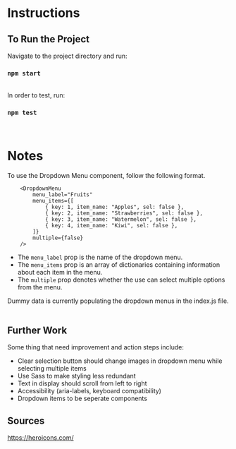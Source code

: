 # Instructions

## To Run the Project

Navigate to the project directory and run:

### `npm start`

<br>
In order to test, run:

### `npm test`
<br>

# Notes

To use the Dropdown Menu component, follow the following format.

```
    <DropdownMenu
        menu_label="Fruits"
        menu_items={[
            { key: 1, item_name: "Apples", sel: false },
            { key: 2, item_name: "Strawberries", sel: false },
            { key: 3, item_name: "Watermelon", sel: false },
            { key: 4, item_name: "Kiwi", sel: false },
        ]}
        multiple={false}
    />
```

- The `menu_label` prop is the name of the dropdown menu. 
- The `menu_items` prop is an array of dictionaries containing information about each item in the menu.
- The `multiple` prop denotes whether the use can select multiple options from the menu. 

Dummy data is currently populating the dropdown menus in the index.js file. 
<br>
<br>

## Further Work
Some thing that need improvement and action steps include:
- Clear selection button should change images in dropdown menu while selecting multiple items
- Use Sass to make styling less redundant
- Text in display should scroll from left to right
- Accessibility (aria-labels, keyboard compatibility)
- Dropdown items to be seperate components


## Sources
https://heroicons.com/
